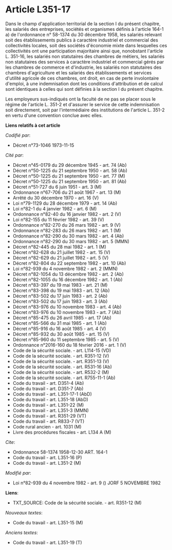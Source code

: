 # Article L351-17

Dans le champ d'application territorial de la section I du présent chapitre, les salariés des entreprises, sociétés et
organismes définis à l'article 164-1 a) de l'ordonnance n° 58-1374 du 30 décembre 1958, les salariés relevant soit des
établissements publics à caractère industriel et commercial des collectivités locales, soit des sociétés d'économie mixte
dans lesquelles ces collectivités ont une participation majoritaire ainsi que, nonobstant l'article L. 351-16, les salariés
non statutaires des chambres de métiers, les salariés non statutaires des services à caractère industriel et commercial gérés
par les chambres de commerce et d'industrie, les salariés non statutaires des chambres d'agriculture et les salariés des
établissements et services d'utilité agricole de ces chambres, ont droit, en cas de perte involontaire d'emploi, à une
indemnisation dont les conditions d'attribution et de calcul sont identiques à celles qui sont définies à la section I du
présent chapitre.

Les employeurs sus-indiqués ont la faculté de ne pas se placer sous le régime de l'article L. 351-2 et d'assurer le service
de cette indemnisation soit directement, soit par l'intermédiaire des institutions de l'article L. 351-2 en vertu d'une
convention conclue avec elles.

**Liens relatifs à cet article**

_Codifié par_:

  - Décret n°73-1046 1973-11-15

_Cité par_:

  - Décret n°45-0179 du 29 décembre 1945 - art. 74 (Ab)
  - Décret n°50-1225 du 21 septembre 1950 - art. 58 (Ab)
  - Décret n°50-1225 du 21 septembre 1950 - art. 77 (M)
  - Décret n°50-1225 du 21 septembre 1950 - art. 81 (Ab)
  - Décret n°51-727 du 6 juin 1951 - art. 3 (M)
  - Ordonnance n°67-706 du 21 août 1967 - art. 13 (M)
  - Arrêté du 30 décembre 1970 - art. 16 (V)
  - Loi n°79-1129 du 28 décembre 1979 - art. 14 (Ab)
  - Loi n°82-1 du 4 janvier 1982 - art. 6 (M)
  - Ordonnance n°82-40 du 16 janvier 1982 - art. 2 (V)
  - Loi n°82-155 du 11 février 1982 - art. 39 (V)
  - Ordonnance n°82-270 du 26 mars 1982 - art. 9 (V)
  - Ordonnance n°82-283 du 26 mars 1982 - art. 1 (M)
  - Ordonnance n°82-290 du 30 mars 1982 - art. 4 (Ab)
  - Ordonnance n°82-290 du 30 mars 1982 - art. 5 (MMN)
  - Décret n°82-445 du 28 mai 1982 - art. 1 (M)
  - Décret n°82-628 du 21 juillet 1982 - art. 15 (V)
  - Décret n°82-629 du 21 juillet 1982 - art. 5 (V)
  - Décret n°82-804 du 22 septembre 1982 - art. 10 (Ab)
  - Loi n°82-939 du 4 novembre 1982 - art. 2 (MMN)
  - Décret n°82-1054 du 13 décembre 1982 - art. 2 (Ab)
  - Décret n°82-1055 du 16 décembre 1982 - art. 1 (Ab)
  - Décret n°83-397 du 19 mai 1983 - art. 21 (M)
  - Décret n°83-398 du 19 mai 1983 - art. 12 (Ab)
  - Décret n°83-502 du 17 juin 1983 - art. 2 (Ab)
  - Décret n°83-502 du 17 juin 1983 - art. 3 (Ab)
  - Décret n°83-976 du 10 novembre 1983 - art. 4 (Ab)
  - Décret n°83-976 du 10 novembre 1983 - art. 7 (Ab)
  - Décret n°85-475 du 26 avril 1985 - art. 17 (Ab)
  - Décret n°85-566 du 31 mai 1985 - art. 1 (Ab)
  - Décret n°85-916 du 16 août 1985 - art. 4 (V)
  - Décret n°85-932 du 30 août 1985 - art. 15 (V)
  - Décret n°85-960 du 11 septembre 1985 - art. 5 (V)
  - Ordonnance n°2016-160 du 18 février 2016 - art. 1 (V)
  - Code de la sécurité sociale. - art. L114-15 (VD)
  - Code de la sécurité sociale. - art. R351-12 (V)
  - Code de la sécurité sociale. - art. R351-13 (V)
  - Code de la sécurité sociale. - art. R531-16 (Ab)
  - Code de la sécurité sociale. - art. R532-2 (M)
  - Code de la sécurité sociale. - art. R755-11-1 (Ab)
  - Code du travail - art. D351-4 (Ab)
  - Code du travail - art. D351-7 (Ab)
  - Code du travail - art. L351-17-1 (AbD)
  - Code du travail - art. L351-18 (AbD)
  - Code du travail - art. L351-22 (M)
  - Code du travail - art. L351-3 (MMN)
  - Code du travail - art. R351-29 (VT)
  - Code du travail - art. R833-7 (VT)
  - Code rural ancien - art. 1031 (M)
  - Livre des procédures fiscales - art. L134 A (M)

_Cite_:

  - Ordonnance 58-1374 1958-12-30 ART. 164-1
  - Code du travail - art. L351-16 (P)
  - Code du travail - art. L351-2 (M)

_Modifié par_:

  - Loi n°82-939 du 4 novembre 1982 - art. 9 () JORF 5 NOVEMBRE 1982

**Liens**:

  - TXT_SOURCE: Code de la sécurité sociale. - art. R351-12 (M)

_Nouveaux textes_:

  - Code du travail - art. L351-15 (M)

_Anciens textes_:

  - Code du travail - art. L351-19 (T)
